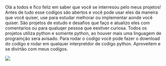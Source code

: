 Olá a todos e fico feliz em saber que você se interresou pelo meus projetos!
Antes de tudo esse codígos são abertos e você pode usar eles da maneira que você quiser, use para estudar melhorar ou implementar aonde você quiser.
São projetos de estudo e desafios que faço e atualizo eles com comentarios ou para qualuqer pessoa que eestiver curiosa.
Todos os projetos utiliza python e somente python, ao houver mais uma linguagem de programção sera avisado.
Para rodar o codigo você pode fazer o download do codígo e rodar em qualquer interpretdor de codígo python.
Aproveitem e se divirtão com meus codígos.

![]([https://th.bing.com/th/id/R.f8418aed126ac4cef9d7a577ee4302bb?rik=V7sbZ%2b8Bsu00Xw&pid=ImgRaw&r=0](https://i0.wp.com/justmaths.co.uk/wp-content/uploads/2016/10/celebration-gif.gif?ssl=1))
